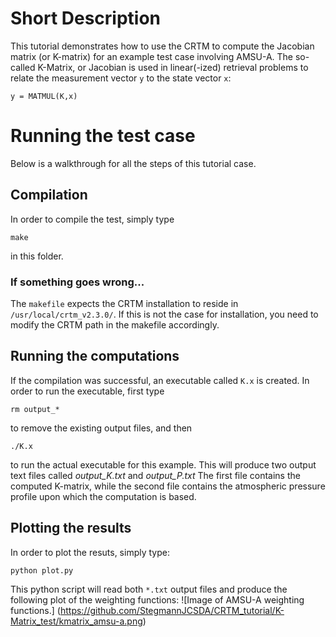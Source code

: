 # Short Description
This tutorial demonstrates how to use the CRTM to compute the Jacobian matrix (or K-matrix) for an example test case involving AMSU-A.
The so-called K-Matrix, or Jacobian is used in linear(-ized) retrieval problems to relate the measurement vector `y` to the state vector `x`:
```Fortran
y = MATMUL(K,x)
```

# Running the test case
Below is a walkthrough for all the steps of this tutorial case.

## Compilation
In order to compile the test, simply type 
```
make 
```
in this folder.

### If something goes wrong...
The `makefile` expects the CRTM installation to reside in `/usr/local/crtm_v2.3.0/`.
If this is not the case for installation, you need to modify the CRTM path in the makefile accordingly.

## Running the computations
If the compilation was successful, an executable called `K.x` is created.
In order to run the executable, first type 
```
rm output_*
```
to remove the existing output files, and then 
```
./K.x
```
to run the actual executable for this example. This will produce two output text files called *output_K.txt* and *output_P.txt* 
The first file contains the computed K-matrix, while the second file contains the atmospheric pressure profile upon which the computation is based.

## Plotting the results
In order to plot the resuts, simply type:
```
python plot.py
```
This python script will read both `*.txt` output files and produce the following plot of the weighting functions:
![Image of AMSU-A weighting functions.]
(https://github.com/StegmannJCSDA/CRTM_tutorial/K-Matrix_test/kmatrix_amsu-a.png)
